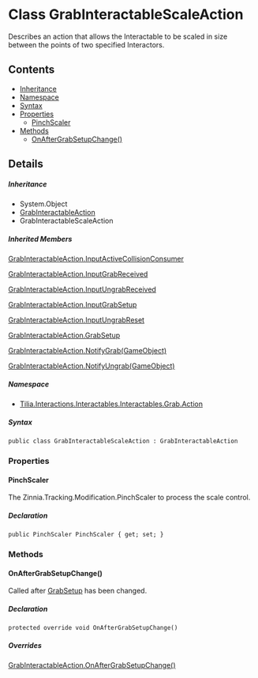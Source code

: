 # Class GrabInteractableScaleAction

Describes an action that allows the Interactable to be scaled in size between the points of two specified Interactors.

## Contents

* [Inheritance]
* [Namespace]
* [Syntax]
* [Properties]
  * [PinchScaler]
* [Methods]
  * [OnAfterGrabSetupChange()]

## Details

##### Inheritance

* System.Object
* [GrabInteractableAction]
* GrabInteractableScaleAction

##### Inherited Members

[GrabInteractableAction.InputActiveCollisionConsumer]

[GrabInteractableAction.InputGrabReceived]

[GrabInteractableAction.InputUngrabReceived]

[GrabInteractableAction.InputGrabSetup]

[GrabInteractableAction.InputUngrabReset]

[GrabInteractableAction.GrabSetup]

[GrabInteractableAction.NotifyGrab(GameObject)]

[GrabInteractableAction.NotifyUngrab(GameObject)]

##### Namespace

* [Tilia.Interactions.Interactables.Interactables.Grab.Action]

##### Syntax

```
public class GrabInteractableScaleAction : GrabInteractableAction
```

### Properties

#### PinchScaler

The Zinnia.Tracking.Modification.PinchScaler to process the scale control.

##### Declaration

```
public PinchScaler PinchScaler { get; set; }
```

### Methods

#### OnAfterGrabSetupChange()

Called after [GrabSetup] has been changed.

##### Declaration

```
protected override void OnAfterGrabSetupChange()
```

##### Overrides

[GrabInteractableAction.OnAfterGrabSetupChange()]

[GrabInteractableAction]: GrabInteractableAction.md
[GrabInteractableAction.InputActiveCollisionConsumer]: GrabInteractableAction.md#Tilia_Interactions_Interactables_Interactables_Grab_Action_GrabInteractableAction_InputActiveCollisionConsumer
[GrabInteractableAction.InputGrabReceived]: GrabInteractableAction.md#Tilia_Interactions_Interactables_Interactables_Grab_Action_GrabInteractableAction_InputGrabReceived
[GrabInteractableAction.InputUngrabReceived]: GrabInteractableAction.md#Tilia_Interactions_Interactables_Interactables_Grab_Action_GrabInteractableAction_InputUngrabReceived
[GrabInteractableAction.InputGrabSetup]: GrabInteractableAction.md#Tilia_Interactions_Interactables_Interactables_Grab_Action_GrabInteractableAction_InputGrabSetup
[GrabInteractableAction.InputUngrabReset]: GrabInteractableAction.md#Tilia_Interactions_Interactables_Interactables_Grab_Action_GrabInteractableAction_InputUngrabReset
[GrabInteractableAction.GrabSetup]: GrabInteractableAction.md#Tilia_Interactions_Interactables_Interactables_Grab_Action_GrabInteractableAction_GrabSetup
[GrabInteractableAction.NotifyGrab(GameObject)]: GrabInteractableAction.md#Tilia_Interactions_Interactables_Interactables_Grab_Action_GrabInteractableAction_NotifyGrab_GameObject_
[GrabInteractableAction.NotifyUngrab(GameObject)]: GrabInteractableAction.md#Tilia_Interactions_Interactables_Interactables_Grab_Action_GrabInteractableAction_NotifyUngrab_GameObject_
[Tilia.Interactions.Interactables.Interactables.Grab.Action]: README.md
[GrabSetup]: GrabInteractableAction.md#Tilia_Interactions_Interactables_Interactables_Grab_Action_GrabInteractableAction_GrabSetup
[GrabInteractableAction.OnAfterGrabSetupChange()]: GrabInteractableAction.md#Tilia_Interactions_Interactables_Interactables_Grab_Action_GrabInteractableAction_OnAfterGrabSetupChange
[Inheritance]: #Inheritance
[Namespace]: #Namespace
[Syntax]: #Syntax
[Properties]: #Properties
[PinchScaler]: #PinchScaler
[Methods]: #Methods
[OnAfterGrabSetupChange()]: #OnAfterGrabSetupChange
